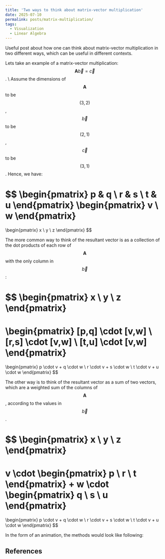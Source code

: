 ```yaml
---
title: 'Two ways to think about matrix-vector multiplication'
date: 2025-07-10
permalink: posts/matrix-multiplication/
tags:
  - Visualization
  - Linear Algebra
---
```


Useful post about how one can think about matrix-vector multiplication in two different ways, which can be useful in different contexts.

Lets take an example of a matrix-vector multiplication:
$$\textbf{A}\vec{b} = \vec{c}$$. \\
Assume the dimensions of $$\textbf{A}$$ to be $$(3,2)$$, $$\vec{b}$$ to be $$(2,1)$$, $$\vec{c}$$ to be $$(3,1)$$. Hence, we have:  

$$
\begin{pmatrix}
  p & q \\
  r & s \\
  t & u
\end{pmatrix}
\begin{pmatrix}
  v \\
  w
\end{pmatrix}
=
\begin{pmatrix}
  x \\
  y \\
  z
\end{pmatrix}
$$

The more common way to think of the resultant vector is as a collection of the dot products of each row of $$\textbf{A}$$ with the only column in $$\vec{b}$$:

$$
\begin{pmatrix}
  x \\
  y \\
  z
\end{pmatrix}
=
\begin{pmatrix}
  [p,q] \cdot [v,w] \\
  [r,s] \cdot [v,w] \\
  [t,u] \cdot [v,w]
\end{pmatrix}
=
\begin{pmatrix}
  p \cdot v + q \cdot w \\
  r \cdot v + s \cdot w \\
  t \cdot v + u \cdot w 
\end{pmatrix}
$$

The other way is to think of the resultant vector as a sum of two vectors, which are a weighted sum of the columns of $$\textbf{A}$$, according to the values in $$\vec{b}$$.

$$
\begin{pmatrix}
  x \\
  y \\
  z
\end{pmatrix}
=
v \cdot
\begin{pmatrix}
  p \\
  r \\
  t
\end{pmatrix}
+
w \cdot
\begin{pmatrix}
  q \\
  s \\
  u
\end{pmatrix}
=
\begin{pmatrix}
  p \cdot v + q \cdot w \\
  r \cdot v + s \cdot w \\
  t \cdot v + u \cdot w 
\end{pmatrix}
$$

In the form of an animation, the methods would look like following:


<!-- 
$$\textbf{A}$$
$$\vec{b}$$
$$\vec{c}$$
For the following matrix vector multiplication, we have:

Suppose we want to multiply a matrix $$\textbf{A}$$ with vector $$\vec{b}$$ and get the result $$\vec{c}$$: $$\textbf{A}\vec{b} = \vec{c}$$. 

$$
\begin{pmatrix}
  a & b & c \\
  d & e & f \\
  g & h & i
\end{pmatrix}
$$ -->

## References
